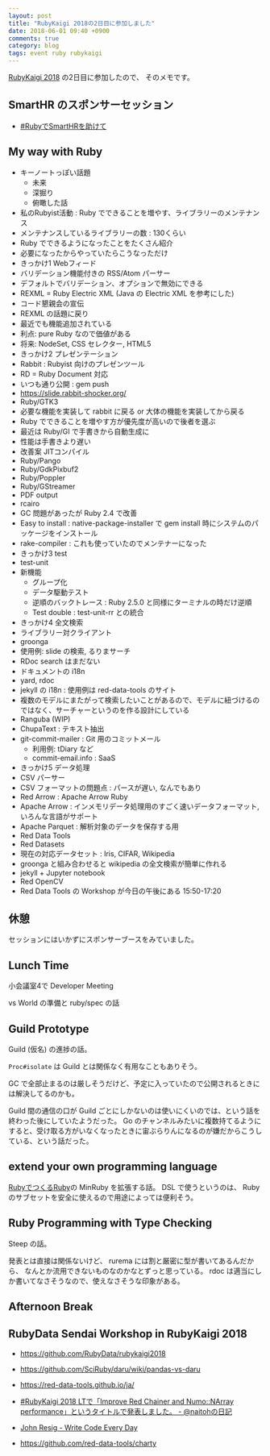 ```yaml
---
layout: post
title: "RubyKaigi 2018の2日目に参加しました"
date: 2018-06-01 09:40 +0900
comments: true
category: blog
tags: event ruby rubykaigi
---
```

[RubyKaigi 2018](http://rubykaigi.org/2018/) の2日目に参加したので、
そのメモです。

<!--more-->

## SmartHR のスポンサーセッション

- [#RubyでSmartHRを助けて](https://twitter.com/search?q=%23Ruby%E3%81%A7SmartHR%E3%82%92%E5%8A%A9%E3%81%91%E3%81%A6&src=typd)

## My way with Ruby

- キーノートっぽい話題
  - 未来
  - 深掘り
  - 俯瞰した話
- 私のRubyist活動 : Ruby でできることを増やす、ライブラリーのメンテナンス
- メンテナンスしているライブラリーの数 : 130くらい
- Ruby でできるようになったことをたくさん紹介
- 必要になったからやっていたらこうなっただけ
- きっかけ1 Webフィード
- バリデーション機能付きの RSS/Atom パーサー
- デフォルトでバリデーション、オプションで無効にできる
- REXML = Ruby Electric XML (Java の Electric XML を参考にした)
- コード懇親会の宣伝
- REXML の話題に戻り
- 最近でも機能追加されている
- 利点: pure Ruby なので価値がある
- 将来: NodeSet, CSS セレクター, HTML5
- きっかけ2 プレゼンテーション
- Rabbit : Rubyist 向けのプレゼンツール
- RD = Ruby Document 対応
- いつも通り公開 : gem push
- <https://slide.rabbit-shocker.org/>
- Ruby/GTK3
- 必要な機能を実装して rabbit に戻る or 大体の機能を実装してから戻る
- Ruby でできることを増やす方が優先度が高いので後者を選ぶ
- 最近は Ruby/GI で手書きから自動生成に
- 性能は手書きより遅い
- 改善案 JITコンパイル
- Ruby/Pango
- Ruby/GdkPixbuf2
- Ruby/Poppler
- Ruby/GStreamer
- PDF output
- rcairo
- GC 問題があったが Ruby 2.4 で改善
- Easy to install : native-package-installer で gem install 時にシステムのパッケージをインストール
- rake-compiler : これも使っていたのでメンテナーになった
- きっかけ3 test
- test-unit
- 新機能
  - グループ化
  - データ駆動テスト
  - 逆順のバックトレース : Ruby 2.5.0 と同様にターミナルの時だけ逆順
  - Test double : test-unit-rr との統合
- きっかけ4 全文検索
- ライブラリー対クライアント
- groonga
- 使用例: slide の検索, るりまサーチ
- RDoc search はまだない
- ドキュメントの i18n
- yard, rdoc
- jekyll の i18n : 使用例は red-data-tools のサイト
- 複数のモデルにまたがって検索したいことがあるので、モデルに紐づけるのではなく、サーチャーというのを作る設計にしている
- Ranguba (WIP)
- ChupaText : テキスト抽出
- git-commit-mailer : Git 用のコミットメール
  - 利用例: tDiary など
  - commit-email.info : SaaS
- きっかけ5 データ処理
- CSV パーサー
- CSV フォーマットの問題点 : パースが遅い, なんでもあり
- Red Arrow : Apache Arrow Ruby
- Apache Arrow : インメモリデータ処理用のすごく速いデータフォーマット, いろんな言語がサポート
- Apache Parquet : 解析対象のデータを保存する用
- Red Data Tools
- Red Datasets
- 現在の対応データセット : Iris, CIFAR, Wikipedia
- groonga と組み合わせると wikipedia の全文検索が簡単に作れる
- jekyll + Jupyter notebook
- Red OpenCV
- Red Data Tools の Workshop が今日の午後にある 15:50-17:20

## 休憩

セッションにはいかずにスポンサーブースをみていました。

## Lunch Time

小会議室4で Developer Meeting

vs World の準備と ruby/spec の話

## Guild Prototype

Guild (仮名) の進捗の話。

`Proc#isolate` は Guild とは関係なく有用なこともありそう。

GC で全部止まるのは厳しそうだけど、予定に入っていたので公開されるときには解決してるのかも。

Guild 間の通信の口が Guild ごとにしかないのは使いにくいのでは、という話を終わった後にしていたようだった。
Go のチャンネルみたいに複数持てるようにすると、受け取る方がいなくなったときに宙ぶらりんになるのが嫌だからこうしている、という話だった。

## extend your own programming language

[RubyでつくるRuby](https://amzn.to/2svAUgV)の MinRuby を拡張する話。
DSL で使うというのは、 Ruby のサブセットを安全に使えるので用途によっては便利そう。

## Ruby Programming with Type Checking

Steep の話。

発表とは直接は関係ないけど、
rurema には割と厳密に型が書いてあるんだから、
なんとか流用できないものなのかなとずっと思っている。
rdoc は適当にしか書いてなさそうなので、使えなさそうな印象がある。

## Afternoon Break

## RubyData Sendai Workshop in RubyKaigi 2018

- <https://github.com/RubyData/rubykaigi2018>
- <https://github.com/SciRuby/daru/wiki/pandas-vs-daru>

- <https://red-data-tools.github.io/ja/>
- [#RubyKaigi 2018 LTで「Improve Red Chainer and Numo::NArray performance」というタイトルで発表しました。 - @naitohの日記](http://naitoh.hatenablog.com/entry/2018/06/01/120356)
- [John Resig - Write Code Every Day](https://johnresig.com/blog/write-code-every-day/)
- <https://github.com/red-data-tools/charty>
